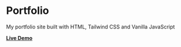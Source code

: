 # Portfolio

My portfolio site built with HTML, Tailwind CSS and Vanilla JavaScript

[**Live Demo**](https://www.ianpeng.dev/)
